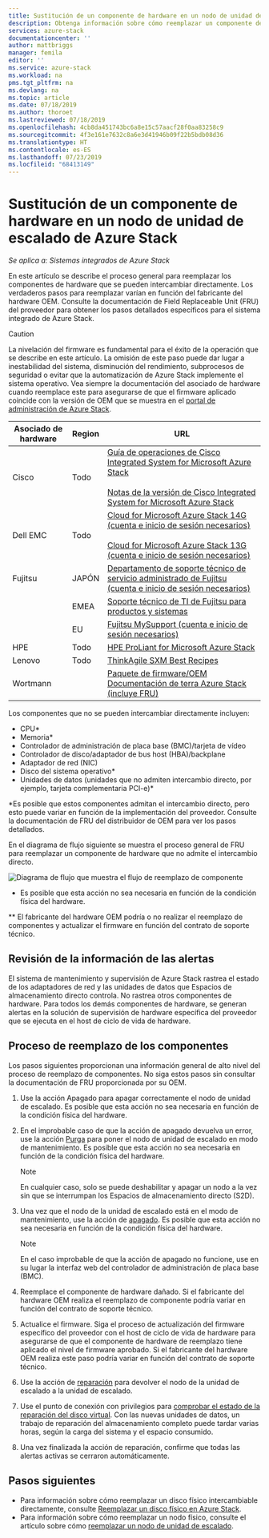 ```yaml
---
title: Sustitución de un componente de hardware en un nodo de unidad de escalado de Azure Stack | Microsoft Docs
description: Obtenga información sobre cómo reemplazar un componente de hardware en un sistema integrado de Azure Stack.
services: azure-stack
documentationcenter: ''
author: mattbriggs
manager: femila
editor: ''
ms.service: azure-stack
ms.workload: na
pms.tgt_pltfrm: na
ms.devlang: na
ms.topic: article
ms.date: 07/18/2019
ms.author: thoroet
ms.lastreviewed: 07/18/2019
ms.openlocfilehash: 4cb8da451743bc6a8e15c57aacf28f0aa83258c9
ms.sourcegitcommit: 4f3e161e7632c8a6e3d41946b09f22b5bdb08d36
ms.translationtype: HT
ms.contentlocale: es-ES
ms.lasthandoff: 07/23/2019
ms.locfileid: "68413149"
---
```

# <a name="replace-a-hardware-component-on-an-azure-stack-scale-unit-node"></a>Sustitución de un componente de hardware en un nodo de unidad de escalado de Azure Stack

*Se aplica a: Sistemas integrados de Azure Stack*

En este artículo se describe el proceso general para reemplazar los componentes de hardware que se pueden intercambiar directamente. Los verdaderos pasos para reemplazar varían en función del fabricante del hardware OEM. Consulte la documentación de Field Replaceable Unit (FRU) del proveedor para obtener los pasos detallados específicos para el sistema integrado de Azure Stack.

> [!CAUTION]  
> La nivelación del firmware es fundamental para el éxito de la operación que se describe en este artículo. La omisión de este paso puede dar lugar a inestabilidad del sistema, disminución del rendimiento, subprocesos de seguridad o evitar que la automatización de Azure Stack implemente el sistema operativo. Vea siempre la documentación del asociado de hardware cuando reemplace este para asegurarse de que el firmware aplicado coincide con la versión de OEM que se muestra en el [portal de administración de Azure Stack](azure-stack-updates.md).

| Asociado de hardware | Region | URL |
|------------------|--------|-------------------------------------------------------------------------------------------------------------------------------------------------------------------------------------------------------------------------------------------------------------------------------------------------------------------------------------------|
| Cisco | Todo | [Guía de operaciones de Cisco Integrated System for Microsoft Azure Stack](https://www.cisco.com/c/en/us/td/docs/unified_computing/ucs/azure-stack/b_Azure_Stack_Operations_Guide_4-0/b_Azure_Stack_Operations_Guide_4-0_chapter_00.html#concept_wks_t1q_wbb)<br><br>[Notas de la versión de Cisco Integrated System for Microsoft Azure Stack](https://www.cisco.com/c/en/us/support/servers-unified-computing/ucs-c-series-rack-mount-ucs-managed-server-software/products-release-notes-list.html) |
| Dell EMC | Todo | [Cloud for Microsoft Azure Stack 14G (cuenta e inicio de sesión necesarios)](https://support.emc.com/downloads/44615_Cloud-for-Microsoft-Azure-Stack-14G)<br><br>[Cloud for Microsoft Azure Stack 13G (cuenta e inicio de sesión necesarios)](https://support.emc.com/downloads/42238_Cloud-for-Microsoft-Azure-Stack-13G) |
| Fujitsu | JAPÓN | [Departamento de soporte técnico de servicio administrado de Fujitsu (cuenta e inicio de sesión necesarios)](https://eservice.fujitsu.com/supportdesk-web/) |
|  | EMEA | [Soporte técnico de TI de Fujitsu para productos y sistemas](https://support.ts.fujitsu.com/IndexContact.asp?lng=COM&ln=no&LC=del) |
|  | EU | [Fujitsu MySupport (cuenta e inicio de sesión necesarios)](https://support.ts.fujitsu.com/IndexMySupport.asp) |
| HPE | Todo | [HPE ProLiant for Microsoft Azure Stack](http://www.hpe.com/info/MASupdates) |
| Lenovo | Todo | [ThinkAgile SXM Best Recipes](https://datacentersupport.lenovo.com/us/en/solutions/ht505122)
| Wortmann |  | [Paquete de firmware/OEM](https://drive.terracloud.de/dl/fiTdTb66mwDAJWgUXUW8KNsd/OEM)<br>[Documentación de terra Azure Stack (incluye FRU)](https://drive.terracloud.de/dl/fiWGZwCySZSQyNdykXCFiVCR/TerraAzSDokumentation)

Los componentes que no se pueden intercambiar directamente incluyen:

- CPU*
- Memoria*
- Controlador de administración de placa base (BMC)/tarjeta de vídeo
- Controlador de disco/adaptador de bus host (HBA)/backplane
- Adaptador de red (NIC)
- Disco del sistema operativo*
- Unidades de datos (unidades que no admiten intercambio directo, por ejemplo, tarjeta complementaria PCI-e)*

*Es posible que estos componentes admitan el intercambio directo, pero esto puede variar en función de la implementación del proveedor. Consulte la documentación de FRU del distribuidor de OEM para ver los pasos detallados.

En el diagrama de flujo siguiente se muestra el proceso general de FRU para reemplazar un componente de hardware que no admite el intercambio directo.

![Diagrama de flujo que muestra el flujo de reemplazo de componente](media/azure-stack-replace-component/replacecomponentflow.PNG)

* Es posible que esta acción no sea necesaria en función de la condición física del hardware.

** El fabricante del hardware OEM podría o no realizar el reemplazo de componentes y actualizar el firmware en función del contrato de soporte técnico.

## <a name="review-alert-information"></a>Revisión de la información de las alertas

El sistema de mantenimiento y supervisión de Azure Stack rastrea el estado de los adaptadores de red y las unidades de datos que Espacios de almacenamiento directo controla. No rastrea otros componentes de hardware. Para todos los demás componentes de hardware, se generan alertas en la solución de supervisión de hardware específica del proveedor que se ejecuta en el host de ciclo de vida de hardware.  

## <a name="component-replacement-process"></a>Proceso de reemplazo de los componentes

Los pasos siguientes proporcionan una información general de alto nivel del proceso de reemplazo de componentes. No siga estos pasos sin consultar la documentación de FRU proporcionada por su OEM.

1. Use la acción Apagado para apagar correctamente el nodo de unidad de escalado. Es posible que esta acción no sea necesaria en función de la condición física del hardware.

2. En el improbable caso de que la acción de apagado devuelva un error, use la acción [Purga](azure-stack-node-actions.md#drain) para poner el nodo de unidad de escalado en modo de mantenimiento. Es posible que esta acción no sea necesaria en función de la condición física del hardware.

   > [!NOTE]  
   > En cualquier caso, solo se puede deshabilitar y apagar un nodo a la vez sin que se interrumpan los Espacios de almacenamiento directo (S2D).

3. Una vez que el nodo de la unidad de escalado está en el modo de mantenimiento, use la acción de [apagado](azure-stack-node-actions.md#scale-unit-node-actions). Es posible que esta acción no sea necesaria en función de la condición física del hardware.

   > [!NOTE]  
   > En el caso improbable de que la acción de apagado no funcione, use en su lugar la interfaz web del controlador de administración de placa base (BMC).

4. Reemplace el componente de hardware dañado. Si el fabricante del hardware OEM realiza el reemplazo de componente podría variar en función del contrato de soporte técnico.  
5. Actualice el firmware. Siga el proceso de actualización del firmware específico del proveedor con el host de ciclo de vida de hardware para asegurarse de que el componente de hardware de reemplazo tiene aplicado el nivel de firmware aprobado. Si el fabricante del hardware OEM realiza este paso podría variar en función del contrato de soporte técnico.  
6. Use la acción de [reparación](azure-stack-node-actions.md#scale-unit-node-actions) para devolver el nodo de la unidad de escalado a la unidad de escalado.
7. Use el punto de conexión con privilegios para [comprobar el estado de la reparación del disco virtual](azure-stack-replace-disk.md#check-the-status-of-virtual-disk-repair-using-the-privileged-endpoint). Con las nuevas unidades de datos, un trabajo de reparación del almacenamiento completo puede tardar varias horas, según la carga del sistema y el espacio consumido.
8. Una vez finalizada la acción de reparación, confirme que todas las alertas activas se cerraron automáticamente.

## <a name="next-steps"></a>Pasos siguientes

- Para información sobre cómo reemplazar un disco físico intercambiable directamente, consulte [Reemplazar un disco físico en Azure Stack](azure-stack-replace-disk.md).
- Para información sobre cómo reemplazar un nodo físico, consulte el artículo sobre cómo [reemplazar un nodo de unidad de escalado](azure-stack-replace-node.md).
